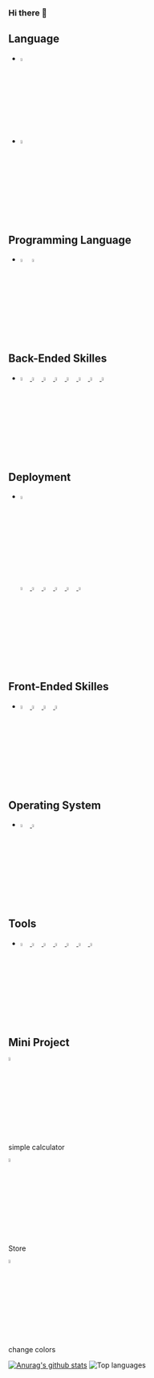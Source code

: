 ### Hi there 👋

## Language
* <img src="https://cdn.icon-icons.com/icons2/1531/PNG/512/3253497-flag-south-korea-icon_106789.png" width="4%" alt="Korean" title="Korean" />
* <img src="https://emojis.slackmojis.com/emojis/images/1618737729/31202/english_flag.gif?1618737729" width="4%" alt="English" title="English"/> 

## Programming Language

* <a href = "https://developer.mozilla.org/en-US/docs/Web/JavaScript"><img src="https://emojis.slackmojis.com/emojis/images/1450441296/151/javascript.png?1450441296" width="4%" alt="JavaScript" title="JavaScript"/></a> <a href = "https://www.typescriptlang.org/"><img src="https://emojis.slackmojis.com/emojis/images/1479745458/1383/typescript.png?1479745458" width="4%" alt="TypeScript" title="TypeScript" /> </a>


## Back-Ended Skilles
* <a href = "https://nestjs.com/">
  <img src="https://emojis.slackmojis.com/emojis/images/1566743763/6242/nestjs.png?1566743763" width="4%" alt="NestJS" title="NestJS"/>
  </a>
  <a href = "https://typeorm.io/#/">
  <img src="https://avatars.githubusercontent.com/u/20165699?s=200&v=4" width="4%" alt="TypeORM" title="TypeORM"/>
  </a>
  <a href = "https://www.mysql.com/">
  <img src="https://emojis.slackmojis.com/emojis/images/1533733488/4439/mysql.png?1533733488" width="4%" alt="mysql" title="mysql"/>
  </a>
  <a href = "https://jwt.io/">
  <img src="https://emojis.slackmojis.com/emojis/images/1506281744/2943/jwt.png?1506281744" width="4%" alt="JWT" title="JSON Web Tokens"/>
  </a>
  <a href = "https://developer.mozilla.org/en-US/docs/Web/HTTP/Session">
  <img src="https://icon-library.net/images/session-icon/session-icon-5.jpg" width="4%" alt="Session" title="Session"/>
  </a>
  <a href = "https://developer.mozilla.org/en-US/docs/Web/HTTP/Cookies">
  <img src="https://emojis.slackmojis.com/emojis/images/1615416058/19343/cookie_nom.gif?1615416058" width="4%" alt="Cookie" title="Cookies"/>
  </a>
  <a href = "https://nodejs.org/en/about/">
  <img src="https://emojis.slackmojis.com/emojis/images/1533426774/4425/nodejs.png?1533426774" width="4%" alt="Node js" title="Node.JS"/>
  </a>
  <a href = "https://expressjs.com/">
  <img src="https://emojis.slackmojis.com/emojis/images/1483053688/1539/express.png?1483053688" width="4%" alt="Express" title="Express"/>
  </a>

## Deployment
* <a href = "https://aws.amazon.com/?nc1=h_ls">
  <img src="https://emojis.slackmojis.com/emojis/images/1507180554/2988/aws.png?1507180554" width="4%" alt="AWS" title="Amazon Web Services"/>
  </a><br></br>
  <a href = "https://aws.amazon.com/ko/free/?all-free-tier.sort-by=item.additionalFields.SortRank&all-free-tier.sort-order=asc&awsf.Free%20Tier%20Categories=categories%23compute&trk=ps_a134p000006gGh2AAE&trkCampaign=acq_paid_search_brand&sc_channel=PS&sc_campaign=acquisition_KR&sc_publisher=Google&sc_category=Cloud%20Computing&sc_country=KR&sc_geo=APAC&sc_outcome=acq&sc_detail=aws%20ec2&sc_content=EC2_e&sc_matchtype=e&sc_segment=489215167807&sc_medium=ACQ-P|PS-GO|Brand|Desktop|SU|Cloud%20Computing|EC2|KR|EN|Text&s_kwcid=AL!4422!3!489215167807!e!!g!!aws%20ec2&ef_id=Cj0KCQjw2NyFBhDoARIsAMtHtZ5VHjgs_Ueq_ehEWmrmMlsBaFtxrkgIk_Xo6qAw1nfdQKStJiZlxCoaAu9UEALw_wcB:G:s&s_kwcid=AL!4422!3!489215167807!e!!g!!aws%20ec2&awsf.Free%20Tier%20Types=*all">
  <img src="https://emojis.slackmojis.com/emojis/images/1467057057/599/aws.png?1467057057" width="4%" alt="EC2" title=" Elastic Compute Cloud"/>
  </a>
  <a href = "https://aws.amazon.com/s3/?nc2=h_ql_prod_fs_s3">
  <img src="https://emojis.slackmojis.com/emojis/images/1489527696/1872/s3.png?1489527696" width="4%" alt="S3" title="Simple Storage Service"/>
  </a>
  <a href = "https://aws.amazon.com/rds/?nc2=h_ql_prod_fs_rds">
  <img src="https://emojis.slackmojis.com/emojis/images/1536457915/4609/aws_rds.png?1536457915" width="4%" alt="RDS" title="Relational Database Service"/>
  </a>
  <a href = "https://aws.amazon.com/route53/?nc2=h_ql_prod_nt_r53">
  <img src="https://emojis.slackmojis.com/emojis/images/1586879438/8604/aws_r53.png?1586879438" width="4%" alt="Route 53" title="Route 53"/>
  </a>
  <a href = "https://aws.amazon.com/free/?all-free-tier.sort-by=item.additionalFields.SortRank&all-free-tier.sort-order=asc&awsf.Free%20Tier%20Types=*all&awsf.Free%20Tier%20Categories=categories%23compute&trk=ps_a134p000006gEY4AAM&trkCampaign=acq_paid_search_brand&sc_channel=PS&sc_campaign=acquisition_KR&sc_publisher=Google&sc_category=Cloud%20Computing&sc_country=KR&sc_geo=APAC&sc_outcome=acq&sc_detail=%2Bamazon%20%2Bcloud%20%2Bservice&sc_content=Cloud%20Compute_bmm&sc_matchtype=b&sc_segment=477258853586&sc_medium=ACQ-P|PS-GO|Brand|Desktop|SU|Cloud%20Computing|Solution|KR|EN|Text&s_kwcid=AL!4422!3!477258853586!b!!g!!%2Bamazon%20%2Bcloud%20%2Bservice&ef_id=Cj0KCQjw2NyFBhDoARIsAMtHtZ4taZjV-swQOw9Jy-MqpnpaOr39yubu9qh7ZiiUJZReMKak-570Ii8aAo_vEALw_wcB:G:s&s_kwcid=AL!4422!3!477258853586!b!!g!!%2Bamazon%20%2Bcloud%20%2Bservice">
  <img src="https://cdn2.iconfinder.com/data/icons/amazon-aws-stencils/100/Storage__Content_Delivery_Amazon_CloudFront-512.png" width="4%" alt="CloudFront" title="CloudFront"/>
  </a>
  <a href = "https://aws.amazon.com/certificate-manager/?nc2=h_ql_prod_se_cm">
  <img src="https://i2.wp.com/www.awsomeblog.com/wp-content/uploads/2016/05/aws-codepipeline.png?w=653&ssl=1" width="4%" alt="Certificate Manager" title="Certificate Manager"/>
  </a>
  
## Front-Ended Skilles
* <a href = "https://reactjs.org/">
  <img src="https://emojis.slackmojis.com/emojis/images/1473950148/1161/react.png?1473950148" width="4%" alt="React" title="React"/>
  </a> 
  <a href = "https://developer.mozilla.org/en-US/docs/Web/HTML">
  <img src="https://emojis.slackmojis.com/emojis/images/1616183787/22335/html.png?1616183787" width="4%" alt="HTML" title="HyperText Markup Language"/>
  </a> 
  <a href = "https://developer.mozilla.org/en-US/docs/Web/CSS">
  <img src="https://emojis.slackmojis.com/emojis/images/1497185511/2411/css.jpg?1497185511" width="4%" alt="CSS" title="Cascading Style Sheets"/> 
  </a>
  <a href = "https://redux.js.org/">
  <img src="https://emojis.slackmojis.com/emojis/images/1462128189/390/redux.png?1462128189" width="4%" alt="Redux" title="Redux"/>
  </a>
  
  
## Operating System
* <a href = "https://www.microsoft.com/en-us/?ql=3&spl=2">
  <img src="https://emojis.slackmojis.com/emojis/images/1504546221/2870/windows.png?1504546221" width="4%" alt="Windows" title="Windows"/>
  </a>
  <a href = "https://ubuntu.com/">
  <img src="https://emojis.slackmojis.com/emojis/images/1473870830/1159/ubuntu.png?1473870830" width="4%" alt="Ubuntu" title="Ubuntu"/>
  </a>
  
## Tools
* <a href = "https://code.visualstudio.com/">
  <img src="https://emojis.slackmojis.com/emojis/images/1516983950/3446/vscode.png?1516983950" width="4%" alt="Visual Studio Code" title="Visual Studio Code"/>
  </a> 
  <a href = "https://slack.com/">
  <img src="https://emojis.slackmojis.com/emojis/images/1547717240/5206/slack.png?1547717240" width="4%" alt="Slack" title="Slack"/>
  </a>
  <a href = "https://eslint.org/">
  <img src="https://emojis.slackmojis.com/emojis/images/1572919677/7046/eslint.png?1572919677" width="4%" alt="eslint" title="eslint"/>
  </a>
  <a href = "https://www.postman.com/">
  <img src="https://emojis.slackmojis.com/emojis/images/1537443399/4705/postman.png?1537443399" width="4%" alt="POSTMAN" title="POSTMAN"/>
  </a>
  <a href = "https://git-scm.com/">
  <img src="https://emojis.slackmojis.com/emojis/images/1501021339/341/git.png?1501021339" width="4%" alt="git" title="git"/>
  </a>
  <a href = "https://github.com/">
  <img src="https://emojis.slackmojis.com/emojis/images/1450822151/257/github.png?1450822151" width="4%" alt="gitHub" title="gitHub"/>
  </a>
  <a href = "https://www.ni.com/en-us/shop/labview.html">
  <img src="https://cdn.icon-icons.com/icons2/74/PNG/256/labview_14599.png" width="4%" alt="LabVIEW" title="LabVIEW"/>
  </a>
  
## Mini Project
  <a href = "https://alex-choi0.github.io/calculater1/">
  <img src="https://emojis.slackmojis.com/emojis/images/1614648772/16127/calculator.gif?1614648772" width="4%" alt="calculator" title="Simple Calculater"/>
  </a><p> simple calculator </p>
  <a href = "https://alex-choi0.github.io/Aperture_Science_Market/">
  <img src="https://upload.wikimedia.org/wikipedia/commons/e/ee/Aperture_Science.svg" width="4%" alt="calculator" title="Store"/>
  </a><p> Store </p>
  <a href = "https://alex-choi0.github.io/Flipthecolor-excercise/">
  <img src="https://emojis.slackmojis.com/emojis/images/1490980535/1981/rainbowfrog.gif?1490980535" width="4%" alt="change colors" title="change colors"/>
  </a><p> change colors </p>

[![Anurag's github stats](https://github-readme-stats.vercel.app/api?username=Alex-Choi0)](https://github.com/anuraghazra/github-readme-stats)
![Top languages](https://github-readme-stats.vercel.app/api/top-langs/?username=Alex-Choi0&show_icons=true&theme=radical)

<!--
**Alex-Choi0/Alex-Choi0** is a ✨ _special_ ✨ repository because its `README.md` (this file) appears on your GitHub profile.

Here are some ideas to get you started:

- 🔭 I’m currently working on ...
- 🌱 I’m currently learning ...
- 👯 I’m looking to collaborate on ...
- 🤔 I’m looking for help with ...
- 💬 Ask me about ...
- 📫 How to reach me: ...
- 😄 Pronouns: ...
- ⚡ Fun fact: ...
-->
